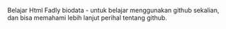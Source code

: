 Belajar Html Fadly biodata - untuk belajar menggunakan github sekalian,
dan bisa memahami lebih lanjut perihal tentang github.
